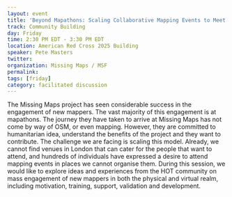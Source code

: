 ```yaml
---
layout: event
title: 'Beyond Mapathons: Scaling Collaborative Mapping Events to Meet the Potential of New Mappers'
track: Community Building
day: Friday
time: 2:30 PM EDT - 3:30 PM EDT
location: American Red Cross 2025 Building
speaker: Pete Masters
twitter: 
organization: Missing Maps / MSF
permalink: 
tags: [friday]
category: facilitated discussion
---
```


The Missing Maps project has seen considerable success in the engagement of new mappers. The vast majority of this engagement is at mapathons. The journey they have taken to arrive at Missing Maps has not come by way of OSM, or even mapping. However, they are committed to humanitarian idea, understand the benefits of the project and they want to contribute. The challenge we are facing is scaling this model. Already, we cannot find venues in London that can cater for the people that want to attend, and hundreds of individuals have expressed a desire to attend mapping events in places we cannot organise them. During this session, we would like to explore ideas and experiences from the HOT community on mass engagement of new mappers in both the physical and virtual realm, including motivation, training, support, validation and development.

